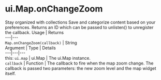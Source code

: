  
#  ui.Map.onChangeZoom
Stay organized with collections  Save and categorize content based on your preferences. 
Returns an ID which can be passed to unlisten() to unregister the callback.
Usage | Returns  
---|---  
`Map.onChangeZoom(callback)` | String  
Argument | Type | Details  
---|---|---  
this: `ui.map` | ui.Map | The ui.Map instance.  
`callback` | Function | The callback to fire when the map zoom change. The callback is passed two parameters: the new zoom level and the map widget itself.  
